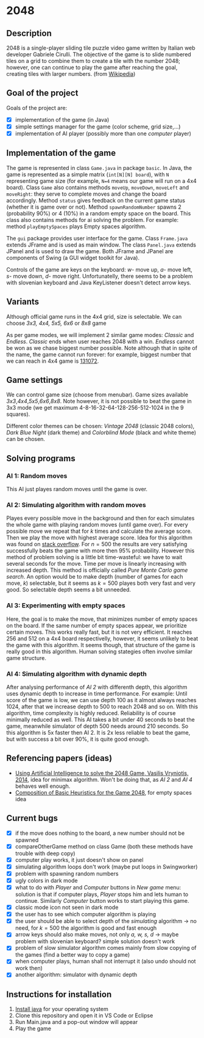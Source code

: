 # 2048

## Description 

2048 is a single-player sliding tile puzzle video game written by Italian web developer Gabriele Cirulli. The objective of the game is to slide numbered tiles on a grid to combine them to create a tile with the number 2048; however, one can continue to play the game after reaching the goal, creating tiles with larger numbers. (from [Wikipedia](https://en.wikipedia.org/wiki/2048_(video_game)))

## Goal of the project

Goals of the project are:
- [x] implementation of the game (in Java)
- [x] simple settings manager for the game (color scheme, grid size,...)
- [x] implementation of AI player (possibly more than one *computer* player)

## Implementation of the game

The game is represented in class `Game.java` in package `basic`. In Java, the game is represented as a simple matrix (`int[N][N] board`), with `N` representing game size (for example, `N=4` means our game will run on a 4x4 board). Class `Game` also contains methods `moveUp`, `moveDown`, `moveLeft` and `moveRight`: they serve to complete moves and change the board accordingly. Method `status` gives feedback on the current game status (whether it is game over or not). Method `spawnRandomNumber` spawns 2 (probability 90%) or 4 (10%) in a random empty space on the board. This class also contains methods for ai solving the problem. For example: method `playEmptySpaces` plays Empty spaces algorithm.

The `gui` package provides user interface for the game. Class `Frame.java` extends JFrame and is used as main window. The class `Panel.java` extends JPanel and is used to draw the game. Both JFrame and JPanel are components of Swing (a GUI widget toolkit for Java).

Controls of the game are keys on the keyboard: *w*- move up, *a*- move left, *s*- move down, *d*- move right. Unfortunatelly, there seems to be a problem with slovenian keyboard and Java KeyListener doesn't detect arrow keys.

## Variants
Although official game runs in the 4x4 grid, size is selectable. We can choose *3x3, 4x4, 5x5, 6x6* or *8x8* game

As per game modes, we will implement 2 similar game modes: *Classic* and *Endless*. *Classic* ends when user reaches 2048 with a win. *Endless* cannot be won as we chase biggest number possible. Note although that in spite of the name, the game cannot run forever: for example, biggest number that we can reach in 4x4 game is [131072](https://qph.fs.quoracdn.net/main-qimg-432256feb5c92d2a35549f120d03dbca).

## Game settings
We can control game size (choose from menubar). Game sizes available *3x3*,*4x4*,*5x5*,*6x6*,*8x8*. Note however, it is not possible to beat the game in 3x3 mode (we get maximum 4-8-16-32-64-128-256-512-1024 in the 9 squares).

Different color themes can be chosen: *Vintage 2048* (classic 2048 colors), *Dark Blue Night* (dark theme) and *Colorblind Mode* (black and white theme) can be chosen.

## Solving programs

### **AI 1**: Random moves
This AI just playes random moves until the game is over.

### **AI 2**: Simulating algorithm with random moves
Playes every possible move in the background and then for each simulates the whole game with playing random moves (until game over). For every possible move we repeat that for $k$ times and calculate the average score. Then we play the move with highest average score. Idea for this algorithm was found on [stack overflow](https://stackoverflow.com/questions/22342854/what-is-the-optimal-algorithm-for-the-game-2048#:~:text=AI%20Algorithm&text=The%20starting%20move%20with%20the,1%25%20for%20the%208192%20tile). For $n=500$ the results are very satisfying successfully beats the game with more then 95% probability. However this method of problem solving is a little bit time-wasteful: we have to wait several seconds for the move. Time per move is linearly increasing with increased depth. This method is officially called *Pure Monte Carlo game search*. An option would be to make depth (number of games for each move, $k$) selectable, but it seems as $k=500$ playes both very fast and very good. So selectable depth seems a bit unneeded.

### **AI 3**: Experimenting with empty spaces
Here, the goal is to make the move, that minimizes number of empty spaces on the board. If the same number of empty spaces appear, we prioritize certain moves. This works really fast, but it is not very efficient. It reaches 256 and 512 on a 4x4 board respectivelly, however, it seems unlikely to beat the game with this algorithm. It seems though, that structure of the game is really good in this algorithm. Human solving stategies often involve similar game structure.

### **AI 4**: Simulating algorithm with dynamic depth
After analysing performance of *AI 2* with differenth depth, this algorithm uses dynamic depth to increase in time performance. For example: Until score of the game is low, we can use depth 100 as it almost always reaches 1024, after that we increase depth to 500 to reach 2048 and so on. With this algorithm, time complexity is highly reduced. Reliability is of course minimally reduced as well. This AI takes a bit under 40 seconds to beat the game, meanwhile simulator of depth 500 needs around 210 seconds. So this algorithm is 5x faster then AI 2. It is 2x less reliable to beat the game, but with success a bit over 90%, it is quite good enough.

## Referencing papers (ideas)
- [Using Artificial Intelligence to solve the 2048 Game, Vasilis Vryniotis, 2014](https://blog.datumbox.com/using-artificial-intelligence-to-solve-the-2048-game-java-code/), idea for minimax algorithm. Won't be doing that, as *AI 2* and *AI 4* behaves well enough.
- [Composition of Basic Heuristics for the Game 2048](https://theresamigler.files.wordpress.com/2020/03/2048.pdf), for empty spaces idea

## Current bugs
- [x] if the move does nothing to the board, a new number should not be spawned
- [x] compareOtherGame method on class Game (both these methods have trouble with deep copy)
- [x] computer play works, it just doesn't show on panel
- [x] simulating algorithm loops don't work (maybe put loops in Swingworker)
- [x] problem with spawning random numbers
- [x] ugly colors in dark mode
- [x] what to do with *Player* and *Computer* buttons in *New game* menu: solution is that if computer plays, *Player* stops him and lets human to continue. Similarly *Computer* button works to start playing this game. 
- [x] classic mode icon not seen in dark mode
- [x] the user has to see which computer algorithm is playing
- [x] the user should be able to select depth of the *simulating* algorithm -> no need, for $k=500$ the algorithm is good and fast enough
- [x] arrow keys should also make moves, not only *a, w, s, d* -> maybe problem with slovenian keyboard? simple solution doesn't work
- [x] problem of slow simulator algorithm comes mainly from slow copying of the games (find a better way to copy a game)
- [x] when computer plays, human shall not interrupt it (also undo should not work then)
- [x] another algorithm: simulator with dynamic depth

## Instructions for installation
1. [Install java](https://www.java.com/en/download/) for your operating system
2. Clone this repository and open it in VS Code or Eclipse
3. Run Main.java and a pop-out window will appear
4. Play the game 